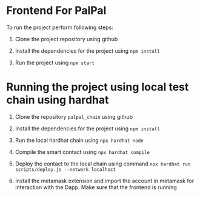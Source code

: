 # Frontend For PalPal

To run the project perform following steps:

1. Clone the project repository using github

2. Install the dependencies for the project using `npm install`

3. Run the project using `npm start`



# Running the project using local test chain using hardhat 

1. Clone the repository `palpal_chain` using github

2. Install the dependencies for the project using `npm install`

3. Run the local hardhat chain using `npx hardhat node`

4. Compile the smart contact using `npx hardhat compile`

5. Deploy the contact to the local chain using command `npx hardhat run scripts/deploy.js --network localhost`

6. Install the metamask extension and import the account in metamask for interaction with the Dapp. Make sure that the frontend is running


